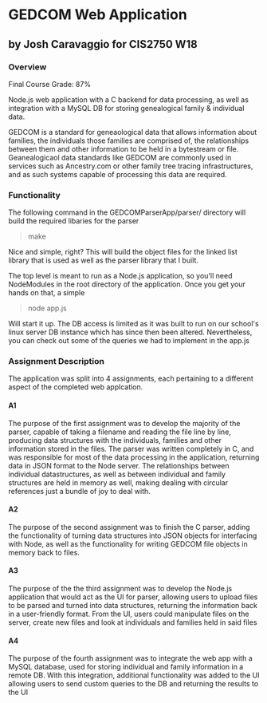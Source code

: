 # GEDCOM Web Application
## by Josh Caravaggio for CIS2750 W18

### Overview

Final Course Grade: 87%

Node.js web application with a C backend for data processing, as well as integration with a 
MySQL DB for storing genealogical family & individual data.

GEDCOM is a standard for geneaological data that allows information about families, the individuals
those families are comprised of, the relationships between them and other information to be held
in a bytestream or file. Geanealogicaol data standards like GEDCOM are commonly used in services such as
Ancestry.com or other family tree tracing infrastructures, and as such systems capable of processing this
data are required. 


### Functionality

The following command in the GEDCOMParserApp/parser/ directory will build the required libaries for the parser

> make

Nice and simple, right? This will build the object files for the linked list library that is used as well as the parser
library that I built.

The top level is meant to run as a Node.js application, so you'll need NodeModules in the root directory of the application.
Once you get your hands on that, a simple

> node app.js

Will start it up. The DB access is limited as it was built to run on our school's linux server DB instance which has since then been altered.
Nevertheless, you can check out some of the queries we had to implement in the app.js 


### Assignment Description
The application was split into 4 assignments, each pertaining to a different aspect of the completed
web applcation.

#### A1

The purpose of the first assignment was to develop the majority of the parser, capable of taking a filename
and reading the file line by line, producing data structures with the individuals, families and other information
stored in the files. The parser was written completely in C, and was responsible for most of the data processing in
the application, returning data in JSON format to the Node server. The relationships between individual datastructures, 
as well as between individual and family structures are held in memory as well, making dealing with circular references 
just a bundle of joy to deal with.

#### A2 

The purpose of the second assignment was to finish the C parser, adding the functionality of turning data structures into
JSON objects for interfacing with Node, as well as the functionality for writing GEDCOM file objects in memory back to files.

#### A3 

The purpose of the the third assignment was to develop the Node.js application that would act as the UI for parser, allowing 
users to upload files to be parsed and turned into data structures, returning the information back in a user-friendly format.
From the UI, users could manipulate files on the server, create new files and look at individuals and families held in said files

#### A4 

The purpose of the fourth assignment was to integrate the web app with a MySQL database, used for storing individual and family information
in a remote DB. With this integration, additional functionality was added to the UI allowing users to send custom queries 
to the DB and returning the results to the UI



